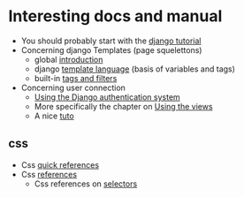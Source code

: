 
# Interesting docs and manual

 * You should probably start with the [django tutorial](https://docs.djangoproject.com/en/2.2/intro/tutorial01/)
 * Concerning django Templates (page squelettons)
   * global [introduction](https://docs.djangoproject.com/en/2.2/topics/templates/)
   * django [template language](https://docs.djangoproject.com/en/2.2/topics/templates/#the-django-template-language) (basis of variables and tags)
   * built-in [tags and filters](https://docs.djangoproject.com/en/2.2/ref/templates/builtins/#ref-templates-builtins-tags)
 * Concerning user connection
   * [Using the Django authentication system](https://docs.djangoproject.com/en/2.2/topics/auth/default/)
   * More specifically the chapter on [Using the views](https://docs.djangoproject.com/en/2.2/topics/auth/default/#using-the-views)
   * A nice [tuto](https://wsvincent.com/django-user-authentication-tutorial-login-and-logout/)

## css
 * Css [quick references](https://www.w3schools.com/css/)
 * Css [references](https://www.w3schools.com/cssref/)
   * Css references on [selectors](https://www.w3schools.com/cssref/css_selectors.asp)
